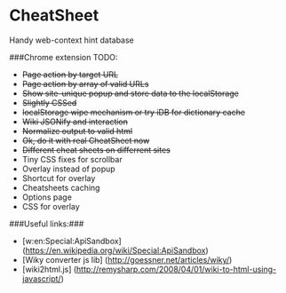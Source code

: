 CheatSheet
==========

Handy web-context hint database

###Chrome extension TODO:
* ~~Page action by target URL~~
* ~~Page action by array of valid URLs~~
* ~~Show site-unique popup and store data to the localStorage~~
* ~~Slightly CSSed~~
* ~~localStorage wipe mechanism or try iDB for dictionary cache~~
* ~~Wiki JSONify and interaction~~
* ~~Normalize output to valid html~~
* ~~Ok, do it with real CheatSheet now~~
* ~~Different cheat sheets on differrent sites~~
* Tiny CSS fixes for scrollbar
* Overlay instead of popup
* Shortcut for overlay
* Cheatsheets caching
* Options page
* CSS for overlay

###Useful links:###
* [w:en:Special:ApiSandbox] (https://en.wikipedia.org/wiki/Special:ApiSandbox)
* [Wiky converter js lib] (http://goessner.net/articles/wiky/)
* [wiki2html.js] (http://remysharp.com/2008/04/01/wiki-to-html-using-javascript/)